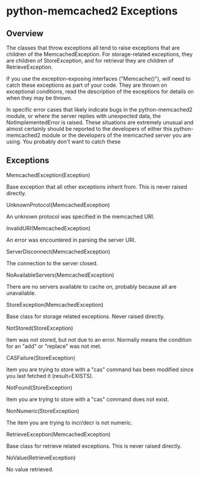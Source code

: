 python-memcached2 Exceptions
============================

Overview
--------

The classes that throw exceptions all tend to raise exceptions that are
children of the MemcachedException.  For storage-related exceptions, they
are children of StoreException, and for retrieval they are children of
RetrieveException.

If you use the exception-exposing interfaces ("Memcache()"), *will* need to
catch these exceptions as part of your code.  They are thrown on
exceptional conditions, read the description of the exceptions for details
on when they may be thrown.

In specific error cases that likely indicate bugs in the python-memcached2
module, or where the server replies with unexpected data, the
NotImplementedError is raised.  These situations are extremely unusual and
almost certainly should be reported to the developers of either this
python-memcached2 module or the developers of the memcached server you are
using.  You probably don't want to catch these

Exceptions
----------

MemcachedException(Exception)

Base exception that all other exceptions inherit from.  This is never
raised directly.

UnknownProtocol(MemcachedException)

An unknown protocol was specified in the memcached URI.

InvalidURI(MemcachedException)

An error was encountered in parsing the server URI.

ServerDisconnect(MemcachedException)

The connection to the server closed.

NoAvailableServers(MemcachedException)

There are no servers available to cache on, probably because all are
unavailable.

StoreException(MemcachedException)

Base class for storage related exceptions.  Never raised directly.

NotStored(StoreException)

Item was not stored, but not due to an error.  Normally means the
condition for an "add" or "replace" was not met.

CASFailure(StoreException)

Item you are trying to store with a "cas" command has been modified
since you last fetched it (result=EXISTS).


NotFound(StoreException)

Item you are trying to store with a "cas" command does not exist.


NonNumeric(StoreException)

The item you are trying to incr/decr is not numeric.


RetrieveException(MemcachedException)

Base class for retrieve related exceptions.  This is never raised directly.


NoValue(RetrieveException)

No value retrieved.
